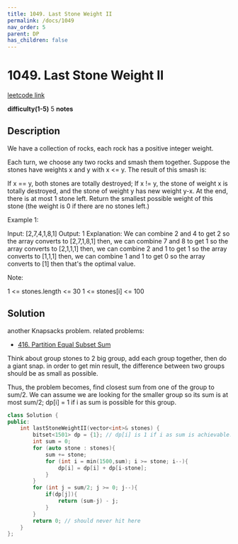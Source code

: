```yaml
---
title: 1049. Last Stone Weight II
permalink: /docs/1049
nav_order: 5
parent: DP
has_children: false
---
```

# 1049. Last Stone Weight II
[leetcode link](https://leetcode.com/problems/last-stone-weight-ii/)

**difficulty(1-5)** 
5
**notes**   

## Description
We have a collection of rocks, each rock has a positive integer weight.

Each turn, we choose any two rocks and smash them together.  Suppose the stones have weights x and y with x <= y.  The result of this smash is:

If x == y, both stones are totally destroyed;
If x != y, the stone of weight x is totally destroyed, and the stone of weight y has new weight y-x.
At the end, there is at most 1 stone left.  Return the smallest possible weight of this stone (the weight is 0 if there are no stones left.)

 

Example 1:

Input: [2,7,4,1,8,1]
Output: 1
Explanation: 
We can combine 2 and 4 to get 2 so the array converts to [2,7,1,8,1] then,
we can combine 7 and 8 to get 1 so the array converts to [2,1,1,1] then,
we can combine 2 and 1 to get 1 so the array converts to [1,1,1] then,
we can combine 1 and 1 to get 0 so the array converts to [1] then that's the optimal value.
 

Note:

1 <= stones.length <= 30
1 <= stones[i] <= 100

## Solution
another Knapsacks problem. 
related problems:
- [416. Partition Equal Subset Sum](/docs/416)

Think about group stones to 2 big group, add each group together, then do a giant snap. in order to get min result, the difference between two groups should be as small as possible.

Thus, the problem becomes, find closest sum from one of the group to sum/2.
We can assume we are looking for the smaller group so its sum is at most sum/2;
dp[i] = 1 if i as sum is possible for this group.

```c++
class Solution {
public:
    int lastStoneWeightII(vector<int>& stones) {
        bitset<1501> dp = {1}; // dp[i] is 1 if i as sum is achievable.
        int sum = 0;
        for (auto stone : stones){
            sum += stone;
            for (int i = min(1500,sum); i >= stone; i--){
                dp[i] = dp[i] + dp[i-stone];
            }
        }
        for (int j = sum/2; j >= 0; j--){
            if(dp[j]){
                return (sum-j) - j;
            }
        }
        return 0; // should never hit here
    }
};
```